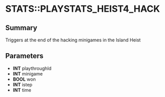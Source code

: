 # STATS::PLAYSTATS_HEIST4_HACK

## Summary
Triggers at the end of the hacking minigames in the Island Heist

## Parameters
* **INT** playthroughId
* **INT** minigame
* **BOOL** won
* **INT** istep
* **INT** time